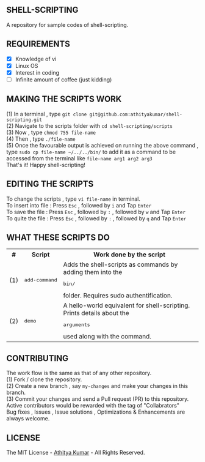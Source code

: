 SHELL-SCRIPTING
---------------
A repository for sample codes of shell-scripting.

REQUIREMENTS
------------

- [x] Knowledge of vi
- [x] Linux OS
- [x] Interest in coding 
- [ ] Infinite amount of coffee (just kidding)

MAKING THE SCRIPTS WORK
-----------------------
(1) In a terminal , type `git clone git@github.com:athityakumar/shell-scripting.git`
<br> (2) Navigate to the scripts folder with `cd shell-scripting/scripts`
<br> (3) Now , type `chmod 755 file-name`
<br> (4) Then , type `./file-name`
<br> (5) Once the favourable output is achieved on running the above command , type `sudo cp file-name ~/../../bin/` to add it as a command to be accessed from the terminal like `file-name arg1 arg2 arg3`
<br> That's it! Happy shell-scripting!

EDITING THE SCRIPTS
-------------------
To change the scripts , type `vi file-name` in terminal.
<br> To insert into file : Press `Esc` , followed by `i` and Tap `Enter`
<br> To save the file : Press `Esc` , followed by `:` , followed by `w` and Tap `Enter`
<br> To quite the file : Press `Esc` , followed by `:` , followed by `q` and Tap `Enter`

WHAT THESE SCRIPTS DO
---------------------

<table>
<tr> <th> # </th> <th> Script </th> <th> Work done by the script</th> </tr>
<tr> <td> (1) </td> <td> <pre>add-command</pre> </td> <td> Adds the shell-scripts as commands by adding them into the <pre>bin/</pre> folder. Requires sudo authentification. </td> </tr>
<tr> <td> (2) </td> <td> <pre>demo</pre> </td> <td> A hello-world equivalent for shell-scripting. Prints details about the <pre>arguments</pre> used along with the command. </td> </tr>
</table>

CONTRIBUTING
------------
The work flow is the same as that of any other repository. 
<br> (1) Fork / clone the repository.
<br> (2) Create a new branch , say `my-changes` and make your changes in this branch.
<br> (3) Commit your changes and send a Pull request (PR) to this repository.
<br> Active contributors would be rewarded with the tag of "Collabrators"
<br> Bug fixes , Issues , Issue solutions , Optimizations & Enhancements are always welcome.

LICENSE
-------
The MIT License - [Athitya Kumar](http://github.com/athityakumar) - All Rights Reserved.